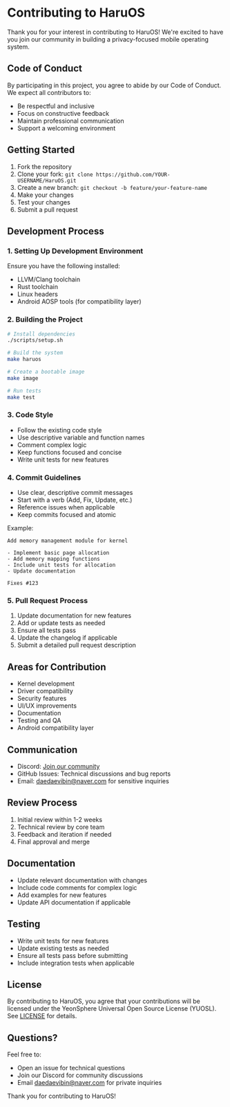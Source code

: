 # Contributing to HaruOS

Thank you for your interest in contributing to HaruOS! We're excited to have you join our community in building a privacy-focused mobile operating system.

## Code of Conduct

By participating in this project, you agree to abide by our Code of Conduct. We expect all contributors to:
- Be respectful and inclusive
- Focus on constructive feedback
- Maintain professional communication
- Support a welcoming environment

## Getting Started

1. Fork the repository
2. Clone your fork: `git clone https://github.com/YOUR-USERNAME/HaruOS.git`
3. Create a new branch: `git checkout -b feature/your-feature-name`
4. Make your changes
5. Test your changes
6. Submit a pull request

## Development Process

### 1. Setting Up Development Environment

Ensure you have the following installed:
- LLVM/Clang toolchain
- Rust toolchain
- Linux headers
- Android AOSP tools (for compatibility layer)

### 2. Building the Project

```bash
# Install dependencies
./scripts/setup.sh

# Build the system
make haruos

# Create a bootable image
make image

# Run tests
make test
```

### 3. Code Style

- Follow the existing code style
- Use descriptive variable and function names
- Comment complex logic
- Keep functions focused and concise
- Write unit tests for new features

### 4. Commit Guidelines

- Use clear, descriptive commit messages
- Start with a verb (Add, Fix, Update, etc.)
- Reference issues when applicable
- Keep commits focused and atomic

Example:
```
Add memory management module for kernel

- Implement basic page allocation
- Add memory mapping functions
- Include unit tests for allocation
- Update documentation

Fixes #123
```

### 5. Pull Request Process

1. Update documentation for new features
2. Add or update tests as needed
3. Ensure all tests pass
4. Update the changelog if applicable
5. Submit a detailed pull request description

## Areas for Contribution

- Kernel development
- Driver compatibility
- Security features
- UI/UX improvements
- Documentation
- Testing and QA
- Android compatibility layer

## Communication

- Discord: [Join our community](https://discord.gg/yeonsphere)
- GitHub Issues: Technical discussions and bug reports
- Email: daedaevibin@naver.com for sensitive inquiries

## Review Process

1. Initial review within 1-2 weeks
2. Technical review by core team
3. Feedback and iteration if needed
4. Final approval and merge

## Documentation

- Update relevant documentation with changes
- Include code comments for complex logic
- Add examples for new features
- Update API documentation if applicable

## Testing

- Write unit tests for new features
- Update existing tests as needed
- Ensure all tests pass before submitting
- Include integration tests when applicable

## License

By contributing to HaruOS, you agree that your contributions will be licensed under the YeonSphere Universal Open Source License (YUOSL). See [LICENSE](LICENSE) for details.

## Questions?

Feel free to:
- Open an issue for technical questions
- Join our Discord for community discussions
- Email daedaevibin@naver.com for private inquiries

Thank you for contributing to HaruOS!
